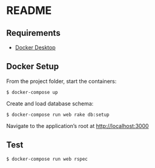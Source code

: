 # README

<!--
* Ruby version

* System dependencies

* Configuration

* Database creation

* Database initialization

* How to run the test suite

* Services (job queues, cache servers, search engines, etc.)

* Deployment instructions

-->

## Requirements

* [Docker Desktop](https://www.docker.com/products/docker-desktop)

## Docker Setup

From the project folder, start the containers:

```
$ docker-compose up
```

Create and load database schema:

```
$ docker-compose run web rake db:setup
```

Navigate to the application’s root at [http://localhost:3000](http://localhost:3000)

## Test

```
$ docker-compose run web rspec
```